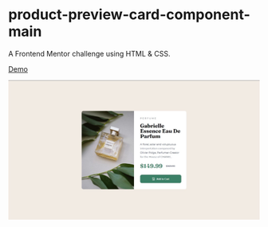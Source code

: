 # product-preview-card-component-main

A Frontend Mentor challenge using HTML & CSS.

[Demo](https://aya-94.github.io/product-preview-card-component-main/)

![images](/images/Preview.jpg)
